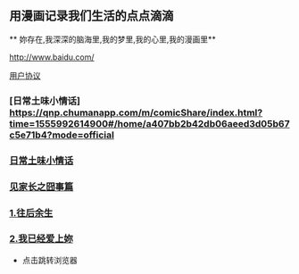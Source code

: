 ﻿
## 用漫画记录我们生活的点点滴滴
**  妳存在,我深深的脑海里,我的梦里,我的心里,我的漫画里**

http://www.baidu.com/

<a href="http://www.baidu.com/">用户协议</a>

### [日常土味小情话] https://qnp.chumanapp.com/m/comicShare/index.html?time=1555992614900#/home/a407bb2b42db06aeed3d05b67c5e71b4?mode=official

### [日常土味小情话]( https://qnp.chumanapp.com/m/comicShare/index.html?time=1555992614900#/home/a407bb2b42db06aeed3d05b67c5e71b4?mode=official )

### [见家长之囧事篇](https://qnp.chumanapp.com/m/comicShare/index.html?time=1553504817684#/home/18f01e7bfa37701c5288fe27171838a8?mode=official)

### [1.往后余生](https://changba.com/s/QyisLr-ARmhgSFjHLUIDtw?ac=web&isduet=false)

### [2.我已经爱上妳](https://changba.com/s/vHJaHb3at40KDuSmP2DmWA?ac=web&isduet=false)
- 点击跳转浏览器


